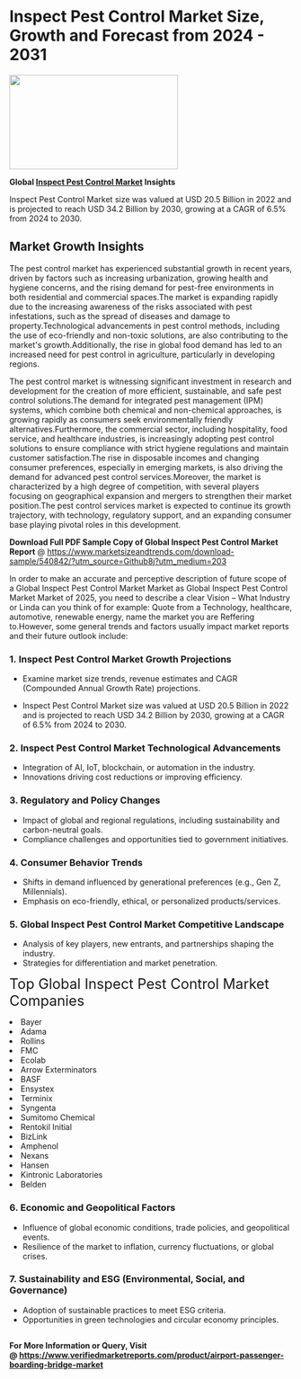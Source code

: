 <H1>Inspect Pest Control Market Size, Growth and Forecast from 2024 - 2031</H1><img class="aligncenter size-medium wp-image-584254" src="https://thirdeyenews.in/wp-content/uploads/2024/09/Global-Market-Research-300x168.jpeg" alt="" width="300" height="168" /><p><strong>Global&nbsp;<a href="https://www.marketsizeandtrends.com/download-sample/540842/?utm_source=Github8j?utm_medium=203">Inspect Pest Control Market</a> Insights</strong></p><p>Inspect Pest Control Market size was valued at USD 20.5 Billion in 2022 and is projected to reach USD 34.2 Billion by 2030, growing at a CAGR of 6.5% from 2024 to 2030.</p><p><h2>Market Growth Insights</h2> <p>The pest control market has experienced substantial growth in recent years, driven by factors such as increasing urbanization, growing health and hygiene concerns, and the rising demand for pest-free environments in both residential and commercial spaces.The market is expanding rapidly due to the increasing awareness of the risks associated with pest infestations, such as the spread of diseases and damage to property.Technological advancements in pest control methods, including the use of eco-friendly and non-toxic solutions, are also contributing to the market's growth.Additionally, the rise in global food demand has led to an increased need for pest control in agriculture, particularly in developing regions.</p> <p>The pest control market is witnessing significant investment in research and development for the creation of more efficient, sustainable, and safe pest control solutions.The demand for integrated pest management (IPM) systems, which combine both chemical and non-chemical approaches, is growing rapidly as consumers seek environmentally friendly alternatives.Furthermore, the commercial sector, including hospitality, food service, and healthcare industries, is increasingly adopting pest control solutions to ensure compliance with strict hygiene regulations and maintain customer satisfaction.The rise in disposable incomes and changing consumer preferences, especially in emerging markets, is also driving the demand for advanced pest control services.Moreover, the market is characterized by a high degree of competition, with several players focusing on geographical expansion and mergers to strengthen their market position.The pest control services market is expected to continue its growth trajectory, with technology, regulatory support, and an expanding consumer base playing pivotal roles in this development.</p> <p><span class=""><strong>Download Full PDF Sample Copy of Global Inspect Pest Control Market Report</strong> @ <a href="https://www.marketsizeandtrends.com/download-sample/540842/?utm_source=Github8j?utm_medium=203" target="_blank">https://www.marketsizeandtrends.com/download-sample/540842/?utm_source=Github8j?utm_medium=203</a></span></p><p>In order to make an accurate and perceptive description of future scope of a Global&nbsp;Inspect Pest Control Market Market as Global&nbsp;Inspect Pest Control Market Market of 2025, you need to describe a clear Vision &ndash; What Industry or Linda can you think of for example: Quote from a Technology, healthcare, automotive, renewable energy, name the market you are Reffering to.However, some general trends and factors usually impact market reports and their future outlook include:</p><h3>1.&nbsp;<strong>Inspect Pest Control Market Growth Projections</strong></h3><ul><li>Examine market size trends, revenue estimates and CAGR (Compounded Annual Growth Rate) projections.</li><li><p>Inspect Pest Control Market size was valued at USD 20.5 Billion in 2022 and is projected to reach USD 34.2 Billion by 2030, growing at a CAGR of 6.5% from 2024 to 2030.</p></li></ul><h3>2.&nbsp;<strong>Inspect Pest Control Market Technological Advancements</strong></h3><ul><li>Integration of AI, IoT, blockchain, or automation in the industry.</li><li>Innovations driving cost reductions or improving efficiency.</li></ul><h3>3.&nbsp;<strong>Regulatory and Policy Changes</strong></h3><ul><li>Impact of global and regional regulations, including sustainability and carbon-neutral goals.</li><li>Compliance challenges and opportunities tied to government initiatives.</li></ul><h3>4.&nbsp;<strong>Consumer Behavior Trends</strong></h3><ul><li>Shifts in demand influenced by generational preferences (e.g., Gen Z, Millennials).</li><li>Emphasis on eco-friendly, ethical, or personalized products/services.</li></ul><h3>5.&nbsp;<strong>Global Inspect Pest Control Market Competitive Landscape</strong></h3><ul><li>Analysis of key players, new entrants, and partnerships shaping the industry.</li><li>Strategies for differentiation and market penetration.</li></ul><p data-pm-slice="1 1 []"><span style="color: inherit; font-family: inherit; font-size: 25px;">Top Global Inspect Pest Control Market Companies</span></p><div class="" data-test-id=""><p><li>Bayer</li><li> Adama</li><li> Rollins</li><li> FMC</li><li> Ecolab</li><li> Arrow Exterminators</li><li> BASF</li><li> Ensystex</li><li> Terminix</li><li> Syngenta</li><li> Sumitomo Chemical</li><li> Rentokil Initial</li><li> BizLink</li><li> Amphenol</li><li> Nexans</li><li> Hansen</li><li> Kintronic Laboratories</li><li> Belden</li></p></div><h3>6.&nbsp;<strong>Economic and Geopolitical Factors</strong></h3><ul><li>Influence of global economic conditions, trade policies, and geopolitical events.</li><li>Resilience of the market to inflation, currency fluctuations, or global crises.</li></ul><h3>7.&nbsp;<strong>Sustainability and ESG (Environmental, Social, and Governance)</strong></h3><ul><li>Adoption of sustainable practices to meet ESG criteria.</li><li>Opportunities in green technologies and circular economy principles.</li></ul><h2><strong style="font-size: 14px;">For More Information or Query, Visit @&nbsp;</strong><a style="background-color: #ffffff; font-size: 14px;" href="https://www.marketsizeandtrends.com/report/inspect-pest-control-market/" target="_blank">https://www.verifiedmarketreports.com/product/airport-passenger-boarding-bridge-market</a></h2>